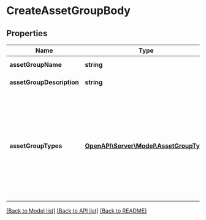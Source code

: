 # CreateAssetGroupBody

## Properties
Name | Type | Description | Notes
------------ | ------------- | ------------- | -------------
**assetGroupName** | **string** | Asset Group name | 
**assetGroupDescription** | **string** | Asset group description | 
**assetGroupTypes** | [**OpenAPI\Server\Model\AssetGroupType**](AssetGroupType.md) | Asset Group Types. Note: The asset group types are used for user reference and categorization purposes only and do not impact the functionality of the asset group. | 

[[Back to Model list]](../README.md#documentation-for-models) [[Back to API list]](../README.md#documentation-for-api-endpoints) [[Back to README]](../README.md)


